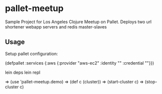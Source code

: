 # pallet-meetup

Sample Project for Los Angeles Clojure Meetup on Pallet.
Deploys two url shortener webapp servers and redis master-slaves

## Usage

Setup pallet configuration:

(defpallet
  :services
    {:aws {:provider "aws-ec2" 
           :identity "<access-key-id>"
           :credential "<secret-access-key>"}})

lein deps
lein repl

=> (use 'pallet-meetup.demo)
=> (def c (cluster))
=> (start-cluster c)
=> (stop-cluster c)

